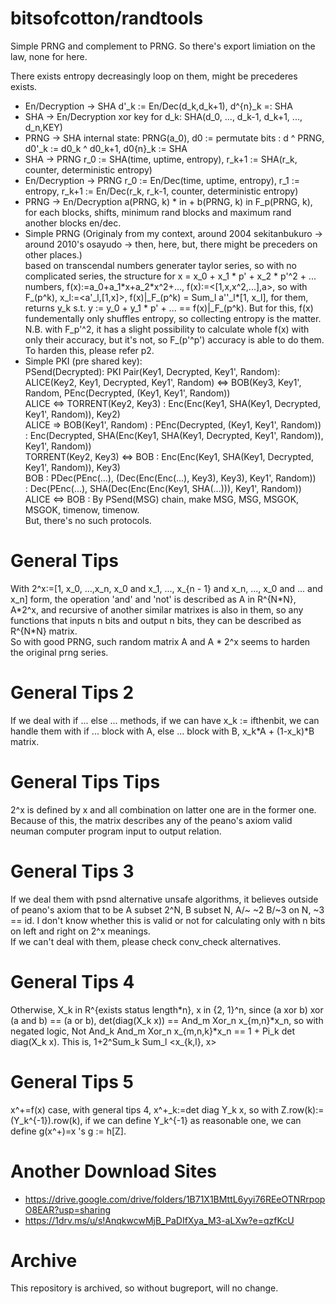 # bitsofcotton/randtools
Simple PRNG and complement to PRNG. So there's export limiation on the law, none for here.

There exists entropy decreasingly loop on them, might be precederes exists.

* En/Decryption -> SHA
  d'\_k := En/Dec(d_k,d_k+1), d^{n}\_k =: SHA
* SHA -> En/Decryption
  xor key for d_k: SHA(d_0, ..., d_k-1, d_k+1, ..., d_n,KEY)
* PRNG -> SHA
  internal state: PRNG(a_0), d0 := permutate bits : d ^ PRNG, d0'\_k := d0_k ^ d0_k+1, d0{n}\_k := SHA
* SHA -> PRNG
  r\_0 := SHA(time, uptime, entropy), r\_k+1 := SHA(r\_k, counter, deterministic entropy)
* En/Decryption -> PRNG
  r\_0 := En/Dec(time, uptime, entropy), r\_1 := entropy, r\_k+1 := En/Dec(r\_k, r\_k-1, counter, deterministic entropy)
* PRNG -> En/Decryption
  a(PRNG, k) * in + b(PRNG, k) in F_p(PRNG, k), for each blocks, shifts, minimum rand blocks and maximum rand another blocks en/dec.
* Simple PRNG
  (Originaly from my context, around 2004 sekitanbukuro -> around 2010's osayudo -> then, here, but, there might be preceders on other places.)  
  based on transcendal numbers generater taylor series, so with no complicated series, the structure
  for x = x_0 + x_1 * p' + x_2 * p'^2 + ... numbers, f(x):=a_0+a_1\*x+a_2\*x^2+..., 
  f(x):=&lt;\[1,x,x^2,...\],a&gt;, so with F_(p^k), x_l:=<a'\_l,\[1,x\]>, f(x)|\_F\_(p^k) = Sum_l a''\_l*\[1, x\_l\],
  for them, returns y_k s.t. y := y_0 + y_1 * p' + ... == f(x)|\_F\_(p^k).
  But for this, f(x) fundementally only shuffles entropy, so collecting entropy is the matter.
  N.B. with F_p'^2, it has a slight possibility to calculate whole f(x) with only their accuracy, but it's not,
  so F_(p'^p') accuracy is able to do them.  
  To harden this, please refer p2.
* Simple PKI (pre shared key):  
  PSend(Decrypted): PKI Pair(Key1, Decrypted, Key1', Random):  
    ALICE(Key2, Key1, Decrypted, Key1', Random) <=> BOB(Key3, Key1', Random, PEnc(Decrypted, (Key1, Key1', Random))  
      ALICE <=> TORRENT(Key2, Key3) : Enc(Enc(Key1, SHA(Key1, Decrypted, Key1', Random)), Key2)  
      ALICE  => BOB(Key1', Random)  : PEnc(Decrypted, (Key1, Key1', Random))  
                                    : Enc(Decrypted, SHA(Enc(Key1, SHA(Key1, Decrypted, Key1', Random)), Key1', Random))  
      TORRENT(Key2, Key3) <=> BOB   : Enc(Enc(Key1, SHA(Key1, Decrypted, Key1', Random)), Key3)  
      BOB                           : PDec(PEnc(...), (Dec(Enc(Enc(...), Key3), Key3), Key1', Random))  
                                    : Dec(PEnc(...), SHA(Dec(Enc(Enc(Key1, SHA(...))), Key1', Random))  
  ALICE <=> BOB : By PSend(MSG) chain, make MSG, MSG, MSGOK, MSGOK, timenow, timenow.  
  But, there's no such protocols.
  
# General Tips
With 2^x:=\[1, x_0, ...,x_n, x_0 and x_1, ..., x_{n - 1} and x_n, ..., x_0 and ... and x_n\] form, the operation 'and' and 'not' is described as A in R^{N\*N}, A\*2^x, and recursive of another similar matrixes is also in them, so any functions that inputs n bits and output n bits, they can be described as R^{N\*N} matrix.  
So with good PRNG, such random matrix A and A \* 2^x seems to harden the original prng series. 

# General Tips 2
If we deal with if ... else ... methods, if we can have x_k := ifthenbit, we can handle them with
if ... block with A, else ... block with B, x_k\*A + (1-x_k)\*B matrix.

# General Tips Tips
2^x is defined by x and all combination on latter one are in the former one.
Because of this, the matrix describes any of the peano's axiom valid neuman computer program input to output relation.

# General Tips 3
If we deal them with psnd alternative unsafe algorithms, it believes outside of peano's axiom that to be A subset 2^N, B subset N, A/~ ~2 B/~3 on N, ~3 == id.
I don't know whether this is valid or not for calculating only with n bits on left and right on 2^x meanings.  
If we can't deal with them, please check conv_check alternatives.

# General Tips 4
Otherwise, X\_k in R^{exists status length\*n}, x in {2, 1}^n, since (a xor b) xor (a and b) == (a or b), det(diag(X\_k x)) == And\_m Xor\_n x\_{m,n}\*x\_n, so with negated logic, Not And\_k And\_m Xor\_n x\_{m,n,k}\*x\_n == 1 + Pi\_k det diag(X\_k x). This is, 1+2^Sum\_k Sum\_l \<x\_{k,l}, x\>

# General Tips 5
x^+=f(x) case, with general tips 4, x^+\_k:=det diag Y\_k x, so with Z.row(k):=(Y\_k^{-1}).row(k), if we can define Y\_k^{-1} as reasonable one, we can define g(x^+)=x 's g := h\[Z\].

# Another Download Sites
* https://drive.google.com/drive/folders/1B71X1BMttL6yyi76REeOTNRrpopO8EAR?usp=sharing
* https://1drv.ms/u/s!AnqkwcwMjB_PaDIfXya_M3-aLXw?e=qzfKcU

# Archive
This repository is archived, so without bugreport, will no change.
